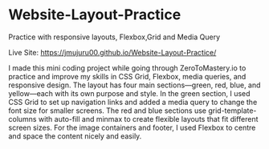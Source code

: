# Website-Layout-Practice
Practice with responsive layouts, Flexbox,Grid and Media Query 

Live Site: https://jmujuru00.github.io/Website-Layout-Practice/

I made this mini coding project while going through ZeroToMastery.io to practice and improve my skills in CSS Grid, Flexbox, media queries, and responsive design. The layout has four main sections—green, red, blue, and yellow—each with its own purpose and style. In the green section, I used CSS Grid to set up navigation links and added a media query to change the font size for smaller screens. The red and blue sections use grid-template-columns with auto-fill and minmax to create flexible layouts that fit different screen sizes. For the image containers and footer, I used Flexbox to centre and space the content nicely and easily.
